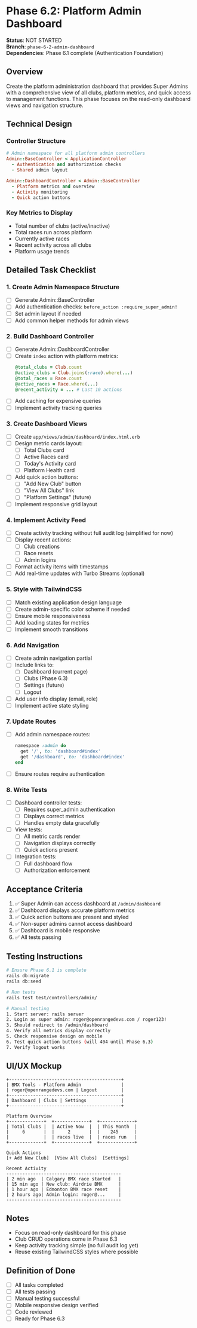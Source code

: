 # Phase 6.2: Platform Admin Dashboard

**Status**: NOT STARTED  
**Branch**: `phase-6-2-admin-dashboard`  
**Dependencies**: Phase 6.1 complete (Authentication Foundation)  

## Overview
Create the platform administration dashboard that provides Super Admins with a comprehensive view of all clubs, platform metrics, and quick access to management functions. This phase focuses on the read-only dashboard views and navigation structure.

## Technical Design

### Controller Structure
```ruby
# Admin namespace for all platform admin controllers
Admin::BaseController < ApplicationController
  - Authentication and authorization checks
  - Shared admin layout

Admin::DashboardController < Admin::BaseController
  - Platform metrics and overview
  - Activity monitoring
  - Quick action buttons
```

### Key Metrics to Display
- Total number of clubs (active/inactive)
- Total races run across platform
- Currently active races
- Recent activity across all clubs
- Platform usage trends

## Detailed Task Checklist

### 1. Create Admin Namespace Structure
- [ ] Generate Admin::BaseController
- [ ] Add authentication checks: `before_action :require_super_admin!`
- [ ] Set admin layout if needed
- [ ] Add common helper methods for admin views

### 2. Build Dashboard Controller
- [ ] Generate Admin::DashboardController
- [ ] Create `index` action with platform metrics:
  ```ruby
  @total_clubs = Club.count
  @active_clubs = Club.joins(:race).where(...)
  @total_races = Race.count
  @active_races = Race.where(...)
  @recent_activity = ... # Last 10 actions
  ```
- [ ] Add caching for expensive queries
- [ ] Implement activity tracking queries

### 3. Create Dashboard Views
- [ ] Create `app/views/admin/dashboard/index.html.erb`
- [ ] Design metric cards layout:
  - [ ] Total Clubs card
  - [ ] Active Races card
  - [ ] Today's Activity card
  - [ ] Platform Health card
- [ ] Add quick action buttons:
  - [ ] "Add New Club" button
  - [ ] "View All Clubs" link
  - [ ] "Platform Settings" (future)
- [ ] Implement responsive grid layout

### 4. Implement Activity Feed
- [ ] Create activity tracking without full audit log (simplified for now)
- [ ] Display recent actions:
  - [ ] Club creations
  - [ ] Race resets
  - [ ] Admin logins
- [ ] Format activity items with timestamps
- [ ] Add real-time updates with Turbo Streams (optional)

### 5. Style with TailwindCSS
- [ ] Match existing application design language
- [ ] Create admin-specific color scheme if needed
- [ ] Ensure mobile responsiveness
- [ ] Add loading states for metrics
- [ ] Implement smooth transitions

### 6. Add Navigation
- [ ] Create admin navigation partial
- [ ] Include links to:
  - [ ] Dashboard (current page)
  - [ ] Clubs (Phase 6.3)
  - [ ] Settings (future)
  - [ ] Logout
- [ ] Add user info display (email, role)
- [ ] Implement active state styling

### 7. Update Routes
- [ ] Add admin namespace routes:
  ```ruby
  namespace :admin do
    get '/', to: 'dashboard#index'
    get '/dashboard', to: 'dashboard#index'
  end
  ```
- [ ] Ensure routes require authentication

### 8. Write Tests
- [ ] Dashboard controller tests:
  - [ ] Requires super_admin authentication
  - [ ] Displays correct metrics
  - [ ] Handles empty data gracefully
- [ ] View tests:
  - [ ] All metric cards render
  - [ ] Navigation displays correctly
  - [ ] Quick actions present
- [ ] Integration tests:
  - [ ] Full dashboard flow
  - [ ] Authorization enforcement

## Acceptance Criteria
1. ✅ Super Admin can access dashboard at `/admin/dashboard`
2. ✅ Dashboard displays accurate platform metrics
3. ✅ Quick action buttons are present and styled
4. ✅ Non-super admins cannot access dashboard
5. ✅ Dashboard is mobile responsive
6. ✅ All tests passing

## Testing Instructions
```bash
# Ensure Phase 6.1 is complete
rails db:migrate
rails db:seed

# Run tests
rails test test/controllers/admin/

# Manual testing
1. Start server: rails server
2. Login as super admin: roger@openrangedevs.com / roger123!
3. Should redirect to /admin/dashboard
4. Verify all metrics display correctly
5. Check responsive design on mobile
6. Test quick action buttons (will 404 until Phase 6.3)
7. Verify logout works
```

## UI/UX Mockup
```
+------------------------------------------+
| BMX Tools - Platform Admin               |
| roger@openrangedevs.com | Logout         |
+------------------------------------------+
| Dashboard | Clubs | Settings             |
+------------------------------------------+

Platform Overview
+-------------+  +-------------+  +-------------+
| Total Clubs |  | Active Now  |  | This Month  |
|     6       |  |     2       |  |    245      |
|             |  | races live  |  | races run   |
+-------------+  +-------------+  +-------------+

Quick Actions
[+ Add New Club]  [View All Clubs]  [Settings]

Recent Activity
-------------------------------------------
| 2 min ago  | Calgary BMX race started   |
| 15 min ago | New club: Airdrie BMX      |
| 1 hour ago | Edmonton BMX race reset    |
| 2 hours ago| Admin login: roger@...     |
-------------------------------------------
```

## Notes
- Focus on read-only dashboard for this phase
- Club CRUD operations come in Phase 6.3
- Keep activity tracking simple (no full audit log yet)
- Reuse existing TailwindCSS styles where possible

## Definition of Done
- [ ] All tasks completed
- [ ] All tests passing
- [ ] Manual testing successful
- [ ] Mobile responsive design verified
- [ ] Code reviewed
- [ ] Ready for Phase 6.3